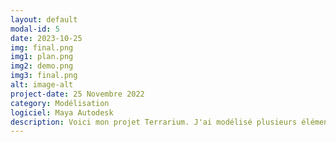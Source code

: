 ```yaml
---
layout: default
modal-id: 5
date: 2023-10-25
img: final.png
img1: plan.png
img2: demo.png
img3: final.png
alt: image-alt
project-date: 25 Novembre 2022
category: Modélisation
logiciel: Maya Autodesk
description: Voici mon projet Terrarium. J'ai modélisé plusieurs éléments dans ce projet et fait des textures pour nos éléments présent dans la scène.
---
```

